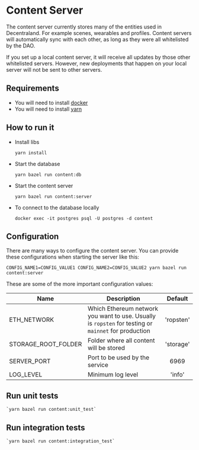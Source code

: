 # Content Server
The content server currently stores many of the entities used in Decentraland. For example scenes, wearables and profiles. Content servers will automatically sync with each other, as long as they were all whitelisted by the DAO.

If you set up a local content server, it will receive all updates by those other whitelisted servers. However, new deployments that happen on your local server will not be sent to other servers.

## Requirements

* You will need to install [docker](https://docs.docker.com/get-docker/)
* You will need to install [yarn](https://classic.yarnpkg.com/en/docs/install/)


## How to run it

* Install libs

    `yarn install`

* Start the database

    `yarn bazel run content:db`

* Start the content server

    `yarn bazel run content:server`

* To connect to the database locally

    `docker exec -it postgres psql -U postgres -d content`


## Configuration

There are many ways to configure the content server. You can provide these configurations when starting the server like this:

`CONFIG_NAME1=CONFIG_VALUE1 CONFIG_NAME2=CONFIG_VALUE2 yarn bazel run content:server`

These are some of the more important configuration values:

| Name | Description | Default |
|------|-------------|:-----:|
| ETH_NETWORK | Which Ethereum network you want to use. Usually is `ropsten` for testing or `mainnet` for production | 'ropsten' |
| STORAGE_ROOT_FOLDER | Folder where all content will be stored | 'storage' |
| SERVER_PORT | Port to be used by the service | 6969 |
| LOG_LEVEL | Minimum log level | 'info' |

## Run unit tests
    `yarn bazel run content:unit_test`

## Run integration tests
    `yarn bazel run content:integration_test`
